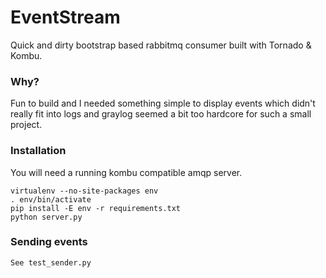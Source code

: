 # EventStream

Quick and dirty bootstrap based rabbitmq consumer built with Tornado & Kombu. 

### Why?

Fun to build and I needed something simple to display events which didn't really
fit into logs and graylog seemed a bit too hardcore for such a small project. 

### Installation

You will need a running kombu compatible amqp server. 

	virtualenv --no-site-packages env
	. env/bin/activate
	pip install -E env -r requirements.txt
	python server.py


### Sending events

	See test_sender.py